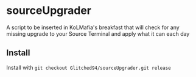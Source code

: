 # sourceUpgrader

A script to be inserted in KoLMafia's breakfast that will check for any missing upgrade to your Source Terminal and apply what it can each day

## Install

Install with `git checkout Glitched94/sourceUpgrader.git release`
